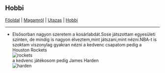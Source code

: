 ## Hobbi


[Főoldal](http://mcsakanyi.github.io) | [Magamról](http://mcsakanyi.github.io/magamrol) | [Utazas](http://mcsakanyi.github.io/utazas) | [Hobbi](http://mcsakanyi.github.io/hobbi)
<hr>

- Elsősorban nagyon szeretem a kosárlabdát.Sose játszottam egyesületi szinten, de mindig is nagyon élveztem,mint játszani,mint nézni.NBA-t is szoktam viszonylag gyakran nézni a kedvenc csapatom pedig a Houston Rockets<br> ![rockets](https://pbs.twimg.com/profile_images/1223499524238454784/eyOPDgrI_400x400.jpg)<br> a kedvenc játékosom pedig James Harden <br> ![harden](https://statics.sportskeeda.com/editor/2018/06/73cfb-1527962285-500.jpg) <br>
